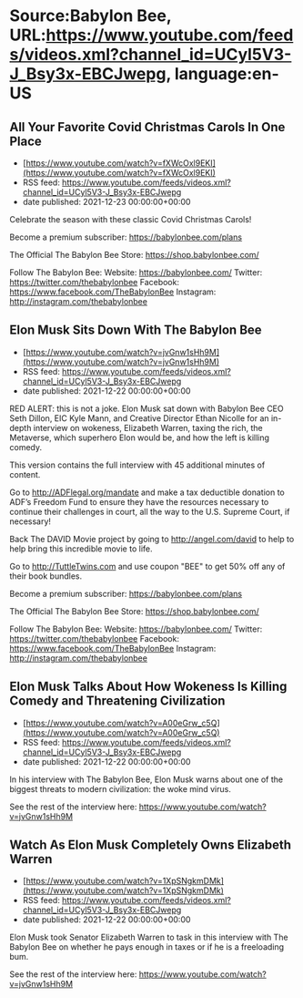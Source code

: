 # Source:Babylon Bee, URL:https://www.youtube.com/feeds/videos.xml?channel_id=UCyl5V3-J_Bsy3x-EBCJwepg, language:en-US

## All Your Favorite Covid Christmas Carols In One Place
 - [https://www.youtube.com/watch?v=fXWcOxl9EKI](https://www.youtube.com/watch?v=fXWcOxl9EKI)
 - RSS feed: https://www.youtube.com/feeds/videos.xml?channel_id=UCyl5V3-J_Bsy3x-EBCJwepg
 - date published: 2021-12-23 00:00:00+00:00

Celebrate the season with these classic Covid Christmas Carols!

Become a premium subscriber:  https://babylonbee.com/plans

The Official The Babylon Bee Store:  https://shop.babylonbee.com/

Follow The Babylon Bee:
Website: https://babylonbee.com/
Twitter: https://twitter.com/thebabylonbee
Facebook: https://www.facebook.com/TheBabylonBee
Instagram: http://instagram.com/thebabylonbee

## Elon Musk Sits Down With The Babylon Bee
 - [https://www.youtube.com/watch?v=jvGnw1sHh9M](https://www.youtube.com/watch?v=jvGnw1sHh9M)
 - RSS feed: https://www.youtube.com/feeds/videos.xml?channel_id=UCyl5V3-J_Bsy3x-EBCJwepg
 - date published: 2021-12-22 00:00:00+00:00

RED ALERT: this is not a joke. Elon Musk sat down with Babylon Bee CEO Seth Dillon, EIC Kyle Mann, and Creative Director Ethan Nicolle for an in-depth interview on wokeness, Elizabeth Warren, taxing the rich, the Metaverse, which superhero Elon would be, and how the left is killing comedy.

This version contains the full interview with 45 additional minutes of content.

Go to http://ADFlegal.org/mandate and make a tax deductible donation to ADF’s Freedom Fund to ensure they have the resources necessary to continue their challenges in court, all the way to the U.S. Supreme Court, if necessary!

Back The DAVID Movie project by going to http://angel.com/david to help to help bring this incredible movie to life.

Go to http://TuttleTwins.com and use coupon "BEE" to get 50% off any of their book bundles.

Become a premium subscriber:  https://babylonbee.com/plans

The Official The Babylon Bee Store:  https://shop.babylonbee.com/

Follow The Babylon Bee:
Website: https://babylonbee.com/
Twitter: https://twitter.com/thebabylonbee
Facebook: https://www.facebook.com/TheBabylonBee
Instagram: http://instagram.com/thebabylonbee

## Elon Musk Talks About How Wokeness Is Killing Comedy and Threatening Civilization
 - [https://www.youtube.com/watch?v=A00eGrw_c5Q](https://www.youtube.com/watch?v=A00eGrw_c5Q)
 - RSS feed: https://www.youtube.com/feeds/videos.xml?channel_id=UCyl5V3-J_Bsy3x-EBCJwepg
 - date published: 2021-12-22 00:00:00+00:00

In his interview with The Babylon Bee, Elon Musk warns about one of the biggest threats to modern civilization: the woke mind virus.

See the rest of the interview here: https://www.youtube.com/watch?v=jvGnw1sHh9M

## Watch As Elon Musk Completely Owns Elizabeth Warren
 - [https://www.youtube.com/watch?v=1XpSNgkmDMk](https://www.youtube.com/watch?v=1XpSNgkmDMk)
 - RSS feed: https://www.youtube.com/feeds/videos.xml?channel_id=UCyl5V3-J_Bsy3x-EBCJwepg
 - date published: 2021-12-22 00:00:00+00:00

Elon Musk took Senator Elizabeth Warren to task in this interview with The Babylon Bee on whether he pays enough in taxes or if he is a freeloading bum.

See the rest of the interview here: https://www.youtube.com/watch?v=jvGnw1sHh9M

